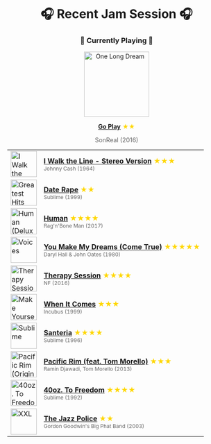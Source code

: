<div align='center'>

# 🎧 Recent Jam Session 🎧

<h3>🎵 Currently Playing 🎵</h3>

<a href="https://open.spotify.com/track/03GeqQTzKXeOH6wXYTkfdI"><img src="https://i.scdn.co/image/ab67616d0000b273d83139352244e59dd557371e" width="150" height="150" alt="One Long Dream" /></a>

<b><a href="https://open.spotify.com/track/03GeqQTzKXeOH6wXYTkfdI">Go Play</a></b><span style="color: gold;"> ★★</span>

<span style="color: #666;">SonReal (2016)</span>

<table style='margin: 0 auto; max-width: 550px;'>
<tr>
<td width="60"><a href="https://open.spotify.com/track/3X9tJw6z5LowFx339fhTvu"><img src="https://i.scdn.co/image/ab67616d0000b2730cf212ffc3719550dfab899d" width="60" height="60" alt="I Walk the Line (Stereo Version)" /></a></td>
<td><b><a href="https://open.spotify.com/track/3X9tJw6z5LowFx339fhTvu">I Walk the Line - Stereo Version</a></b> <span style="color: gold;"> ★★★</span><br><span style="font-size: 12px; color: #666;">Johnny Cash (1964)</span></td>
</tr>
<tr>
<td width="60"><a href="https://open.spotify.com/track/5ZyHuqtLLIif57bwJVk6Ov"><img src="https://i.scdn.co/image/ab67616d0000b27361866cb72b9652f3f2ce73d3" width="60" height="60" alt="Greatest Hits" /></a></td>
<td><b><a href="https://open.spotify.com/track/5ZyHuqtLLIif57bwJVk6Ov">Date Rape</a></b> <span style="color: gold;"> ★★</span><br><span style="font-size: 12px; color: #666;">Sublime (1999)</span></td>
</tr>
<tr>
<td width="60"><a href="https://open.spotify.com/track/58zsLZPvfflaiIbNWoA22O"><img src="https://i.scdn.co/image/ab67616d0000b27390a788beadaad34ff684d3ec" width="60" height="60" alt="Human (Deluxe)" /></a></td>
<td><b><a href="https://open.spotify.com/track/58zsLZPvfflaiIbNWoA22O">Human</a></b> <span style="color: gold;"> ★★★★</span><br><span style="font-size: 12px; color: #666;">Rag'n'Bone Man (2017)</span></td>
</tr>
<tr>
<td width="60"><a href="https://open.spotify.com/track/4o6BgsqLIBViaGVbx5rbRk"><img src="https://i.scdn.co/image/ab67616d0000b273fe1a9aa59e3c6189a09ae37a" width="60" height="60" alt="Voices" /></a></td>
<td><b><a href="https://open.spotify.com/track/4o6BgsqLIBViaGVbx5rbRk">You Make My Dreams (Come True)</a></b> <span style="color: gold;"> ★★★★★</span><br><span style="font-size: 12px; color: #666;">Daryl Hall & John Oates (1980)</span></td>
</tr>
<tr>
<td width="60"><a href="https://open.spotify.com/track/6WKk8l8EXiwPBYlmSlhZWx"><img src="https://i.scdn.co/image/ab67616d0000b27314c95b3975386061f46f3983" width="60" height="60" alt="Therapy Session" /></a></td>
<td><b><a href="https://open.spotify.com/track/6WKk8l8EXiwPBYlmSlhZWx">Therapy Session</a></b> <span style="color: gold;"> ★★★★</span><br><span style="font-size: 12px; color: #666;">NF (2016)</span></td>
</tr>
<tr>
<td width="60"><a href="https://open.spotify.com/track/1s1o4BDXBNB0Wh2iAtN5Ak"><img src="https://i.scdn.co/image/ab67616d0000b27374fad40214d982351347e46e" width="60" height="60" alt="Make Yourself" /></a></td>
<td><b><a href="https://open.spotify.com/track/1s1o4BDXBNB0Wh2iAtN5Ak">When It Comes</a></b> <span style="color: gold;"> ★★★</span><br><span style="font-size: 12px; color: #666;">Incubus (1999)</span></td>
</tr>
<tr>
<td width="60"><a href="https://open.spotify.com/track/2hnMS47jN0etwvFPzYk11f"><img src="https://i.scdn.co/image/ab67616d0000b2738fc4b0dcfb9509553f195c85" width="60" height="60" alt="Sublime" /></a></td>
<td><b><a href="https://open.spotify.com/track/2hnMS47jN0etwvFPzYk11f">Santeria</a></b> <span style="color: gold;"> ★★★★</span><br><span style="font-size: 12px; color: #666;">Sublime (1996)</span></td>
</tr>
<tr>
<td width="60"><a href="https://open.spotify.com/track/0lEHnMNNYusZtbon9XyA2W"><img src="https://i.scdn.co/image/ab67616d0000b2733d2dc1ad7bc94f4f431a2e14" width="60" height="60" alt="Pacific Rim (Original Motion Picture Soundtrack)" /></a></td>
<td><b><a href="https://open.spotify.com/track/0lEHnMNNYusZtbon9XyA2W">Pacific Rim (feat. Tom Morello)</a></b> <span style="color: gold;"> ★★★</span><br><span style="font-size: 12px; color: #666;">Ramin Djawadi, Tom Morello (2013)</span></td>
</tr>
<tr>
<td width="60"><a href="https://open.spotify.com/track/0vtJ9Dq53hfXE3KyP1yPni"><img src="https://i.scdn.co/image/ab67616d0000b273d77299e3d29f44495cd7fbcb" width="60" height="60" alt="40oz. To Freedom" /></a></td>
<td><b><a href="https://open.spotify.com/track/0vtJ9Dq53hfXE3KyP1yPni">40oz. To Freedom</a></b> <span style="color: gold;"> ★★★★</span><br><span style="font-size: 12px; color: #666;">Sublime (1992)</span></td>
</tr>
<tr>
<td width="60"><a href="https://open.spotify.com/track/48ebD1GIO56qH8nYBLWQna"><img src="https://i.scdn.co/image/ab67616d0000b273aaecbc943b8593a1233b98c5" width="60" height="60" alt="XXL" /></a></td>
<td><b><a href="https://open.spotify.com/track/48ebD1GIO56qH8nYBLWQna">The Jazz Police</a></b> <span style="color: gold;"> ★★</span><br><span style="font-size: 12px; color: #666;">Gordon Goodwin's Big Phat Band (2003)</span></td>
</tr>
</table>
</div>

